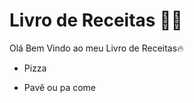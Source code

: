 # Livro de Receitas :man_cook:

Olá Bem Vindo ao meu Livro de Receitas:fire:

- Pizza

- Pavê ou pa come

  ​


